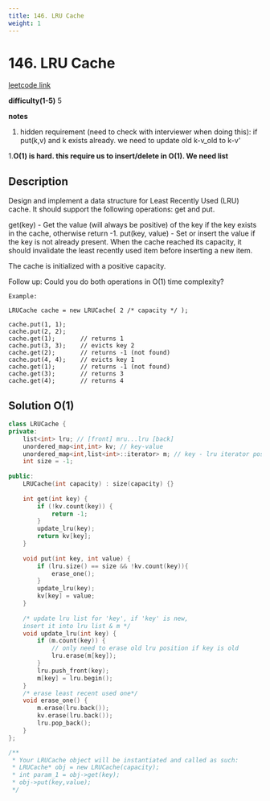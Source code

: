 ```yaml
---
title: 146. LRU Cache
weight: 1
---
```

# 146. LRU Cache
[leetcode link](https://leetcode.com/problems/lru-cache/)

**difficulty(1-5)** 
5

**notes**   
1. hidden requirement (need to check with interviewer when doing this): 
if put(k,v) and k exists already. we need to update old k-v_old to k-v'

1.**O(1) is hard. this require us to insert/delete in O(1). We need list**

## Description
Design and implement a data structure for Least Recently Used (LRU) cache. It should support the following operations: get and put.

get(key) - Get the value (will always be positive) of the key if the key exists in the cache, otherwise return -1.
put(key, value) - Set or insert the value if the key is not already present. When the cache reached its capacity, it should invalidate the least recently used item before inserting a new item.

The cache is initialized with a positive capacity.

Follow up:
Could you do both operations in O(1) time complexity?
```
Example:

LRUCache cache = new LRUCache( 2 /* capacity */ );

cache.put(1, 1);
cache.put(2, 2);
cache.get(1);       // returns 1
cache.put(3, 3);    // evicts key 2
cache.get(2);       // returns -1 (not found)
cache.put(4, 4);    // evicts key 1
cache.get(1);       // returns -1 (not found)
cache.get(3);       // returns 3
cache.get(4);       // returns 4
```

## Solution O(1)
```c++
class LRUCache {
private:
    list<int> lru; // [front] mru...lru [back]
    unordered_map<int,int> kv; // key-value
    unordered_map<int,list<int>::iterator> m; // key - lru iterator pos
    int size = -1;
    
public:
    LRUCache(int capacity) : size(capacity) {}
    
    int get(int key) {
        if (!kv.count(key)) {
            return -1;
        }
        update_lru(key);
        return kv[key];
    }
    
    void put(int key, int value) {
        if (lru.size() == size && !kv.count(key)){
            erase_one();
        }
        update_lru(key);
        kv[key] = value;
    }
    
    /* update lru list for 'key', if 'key' is new,
    insert it into lru list & m */
    void update_lru(int key) {
        if (m.count(key)) {
            // only need to erase old lru position if key is old
            lru.erase(m[key]); 
        }
        lru.push_front(key);
        m[key] = lru.begin();
    }
    /* erase least recent used one*/
    void erase_one() {
        m.erase(lru.back());
        kv.erase(lru.back());
        lru.pop_back();
    }
};

/**
 * Your LRUCache object will be instantiated and called as such:
 * LRUCache* obj = new LRUCache(capacity);
 * int param_1 = obj->get(key);
 * obj->put(key,value);
 */
```